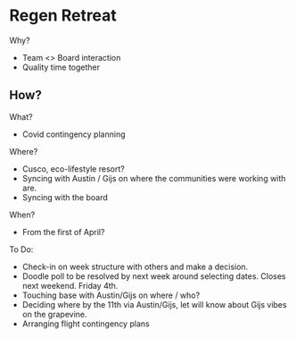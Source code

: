 
# Regen Retreat
Why?
- Team <> Board interaction
- Quality time together

How?
- 

What?
- Covid contingency planning

Where?
- Cusco, eco-lifestyle resort?
- Syncing with Austin / Gijs on where the communities were working with are. 
- Syncing with the board

When?
- From the first of April?






To Do:
- Check-in on week structure with others and make a decision.
- Doodle poll to be resolved by next week around selecting dates. Closes next weekend. Friday 4th.
- Touching base with Austin/Gijs on where / who?
- Deciding where by the 11th via Austin/Gijs, let will know about Gijs vibes on the grapevine. 
- Arranging flight contingency plans

